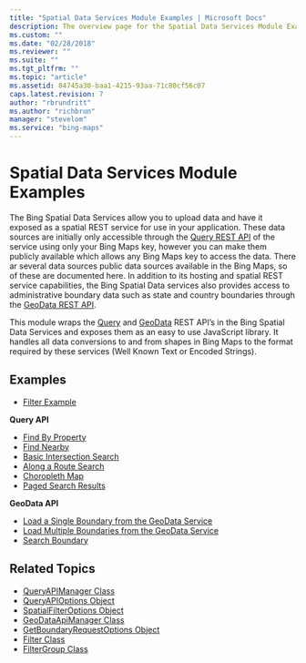 ```yaml
---
title: "Spatial Data Services Module Examples | Microsoft Docs"
description: The overview page for the Spatial Data Services Module Examples section contains a description of and links to examples for query and GeoData API and links to articles related to this topic.
ms.custom: ""
ms.date: "02/28/2018"
ms.reviewer: ""
ms.suite: ""
ms.tgt_pltfrm: ""
ms.topic: "article"
ms.assetid: 84745a30-baa1-4215-93aa-71c80cf56c07
caps.latest.revision: 7
author: "rbrundritt"
ms.author: "richbrun"
manager: "stevelom"
ms.service: "bing-maps"
---
```


# Spatial Data Services Module Examples

The Bing Spatial Data Services allow you to upload data and have it exposed as a spatial REST service for use in your application. These data sources are initially only accessible through the [Query REST API](../../../spatial-data-services/query-api/index.md) of the service using only your Bing Maps key, however you can make them publicly available which allows any Bing Maps key to access the data. There ar several data sources public data sources available in the Bing Maps, so of these are documented here. In addition to its hosting and spatial REST service capabilities, the Bing Spatial Data services also provides access to administrative boundary data such as state and country boundaries through the [GeoData REST API](geodata-api/index.md). 

This module wraps the [Query](../../../spatial-data-services/query-api/index.md) and [GeoData](../../../spatial-data-services/geodata-api.md) REST API’s in the Bing Spatial Data Services and exposes them as an easy to use JavaScript library. It handles all data conversions to and from shapes in Bing Maps to the format required by these services (Well Known Text or Encoded Strings). 


## Examples

   * [Filter Example](filter-example.md) 

**Query API**
  * [Find By Property](query-api/find-by-property-example.md)
  * [Find Nearby](query-api/find-nearby-example.md)
  * [Basic Intersection Search](query-api/basic-intersection-search-example.md)
  * [Along a Route Search](query-api/along-a-route-search.md)
  * [Choropleth Map](query-api/choropleth-map-example.md)
  * [Paged Search Results](query-api/paged-search-results-example.md)
  
**GeoData API**
  * [Load a Single Boundary from the GeoData Service](geodata-api/load-single-boundary-geodata-example.md)
  * [Load Multiple Boundaries from the GeoData Service](geodata-api/load-multiple-boundaries-geodata-example.md)
  * [Search Boundary](geodata-api/search-boundary-example.md)

## Related Topics

  * [QueryAPIManager Class](../../modules/spatial-data-service-module/queryapimanager-class.md)
  * [QueryAPIOptions Object](../../modules/spatial-data-service-module/queryapioptions-object.md)
  * [SpatialFilterOptions Object](../../modules/spatial-data-service-module/spatialfilteroptions-object.md)
  * [GeoDataApiManager Class](../../modules/spatial-data-service-module/geodataapimanager-class.md)
  * [GetBoundaryRequestOptions Object](../../modules/spatial-data-service-module/getboundaryrequestoptions-object.md) 
  * [Filter Class](../../modules/spatial-data-service-module/filter-class.md)
  * [FilterGroup Class](../../modules/spatial-data-service-module/filtergroup-class.md)
   